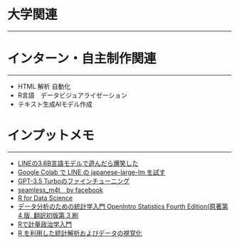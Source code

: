 # 大学関連
* * *
# インターン・自主制作関連
* * *
- HTML 解析 自動化
- R言語　データビジュアライゼーション
- テキスト生成AIモデル作成

# インプットメモ
* * *
- [LINEの3.6B言語モデルで遊んだら爆笑した](https://note.com/shi3zblog/n/nb999c81d01c3)
- [Google Colab で LINE の japanese-large-lm を試す](https://note.com/npaka/n/ndf326abda939)
- [GPT-3.5 Turboのファインチューニング](https://note.com/npaka/n/n4cc82056a186)
- [seamless_m4t　by facebook](https://huggingface.co/spaces/facebook/seamless_m4t)
- [R for Data Science](r4ds.had.co.nz)
- [データ分析のための統計学入門 OpenIntro Statistics Fourth Edition(原著第 4 版, 翻訳初版第 3 刷](http://www.kunitomo-lab.sakura.ne.jp/2021-3-3Open(S).pdf)
- [Rで計量政治学入門](https://shohei-doi.github.io/quant_polisci/index.html)
- [R を利用した統計解析およびデータの視覚化](https://stats.biopapyrus.jp/r/)
